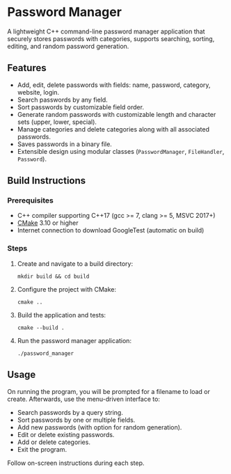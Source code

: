 # Password Manager

A lightweight C++ command-line password manager application that securely stores passwords with categories, supports searching, sorting, editing, and random password generation.

## Features

- Add, edit, delete passwords with fields: name, password, category, website, login.
- Search passwords by any field.
- Sort passwords by customizable field order.
- Generate random passwords with customizable length and character sets (upper, lower, special).
- Manage categories and delete categories along with all associated passwords.
- Saves passwords in a binary file.
- Extensible design using modular classes (`PasswordManager`, `FileHandler`, `Password`).


## Build Instructions

### Prerequisites

- C++ compiler supporting C++17 (gcc >= 7, clang >= 5, MSVC 2017+)
- [CMake](https://cmake.org/) 3.10 or higher
- Internet connection to download GoogleTest (automatic on build)

### Steps

1. Create and navigate to a build directory:
    ```
    mkdir build && cd build
    ```

2. Configure the project with CMake:
    ```
    cmake ..
    ```

3. Build the application and tests:
    ```
    cmake --build .
    ```

4. Run the password manager application:
    ```
    ./password_manager 
    ```

## Usage

On running the program, you will be prompted for a filename to load or create. Afterwards, use the menu-driven interface to:

- Search passwords by a query string.
- Sort passwords by one or multiple fields.
- Add new passwords (with option for random generation).
- Edit or delete existing passwords.
- Add or delete categories.
- Exit the program.

Follow on-screen instructions during each step.

